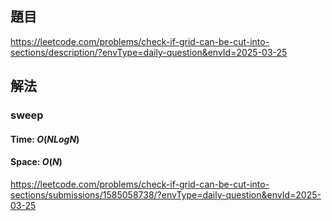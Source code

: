 ## 題目
https://leetcode.com/problems/check-if-grid-can-be-cut-into-sections/description/?envType=daily-question&envId=2025-03-25
## 解法
### sweep
#### Time: $O(NLogN)$
#### Space: $O(N)$
https://leetcode.com/problems/check-if-grid-can-be-cut-into-sections/submissions/1585058738/?envType=daily-question&envId=2025-03-25
